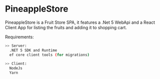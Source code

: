 # PineappleStore

PineappleStore is a Fruit Store SPA, it features a .Net 5 WebApi and a React Client App for listing the fruits and adding it to shopping cart.


Requirements:
```bash
>> Server:
  .NET 5 SDK and Runtime
  ef core client tools (for migrations)
  
>> Client:
  NodeJs
  Yarn
```
